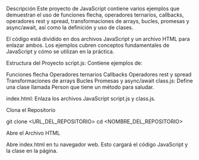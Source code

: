 Descripción
Este proyecto de JavaScript contiene varios ejemplos que demuestran el uso de funciones flecha, operadores ternarios, callbacks, operadores rest y spread, transformaciones de arrays, bucles, promesas y async/await, así como la definición y uso de clases.

El código está dividido en dos archivos JavaScript y un archivo HTML para enlazar ambos. Los ejemplos cubren conceptos fundamentales de JavaScript y cómo se utilizan en la práctica.

Estructura del Proyecto
script.js: Contiene ejemplos de:

Funciones flecha
Operadores ternarios
Callbacks
Operadores rest y spread
Transformaciones de arrays
Bucles
Promesas y async/await
class.js: Define una clase llamada Person que tiene un método para saludar.

index.html: Enlaza los archivos JavaScript script.js y class.js.

Clona el Repositorio

git clone <URL_DEL_REPOSITORIO>
cd <NOMBRE_DEL_REPOSITORIO>

Abre el Archivo HTML

Abre index.html en tu navegador web. Esto cargará el código JavaScript y la clase en la página.
